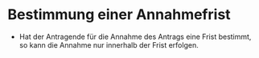 # Bestimmung einer Annahmefrist

- Hat der Antragende für die Annahme des Antrags eine Frist bestimmt, so kann die Annahme nur innerhalb der Frist erfolgen.

